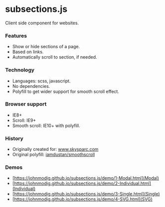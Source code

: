 # subsections.js

Client side component for websites.

### Features

* Show or hide sections of a page.
* Based on links.
* Automatically scroll to section, if needed.

### Technology

* Languages: scss, javascript.
* No dependencies.
* Polyfill to get wider support for smooth scroll effect.

### Browser support

* IE8+
* Scroll: IE9+
* Smooth scroll: IE10+ with polyfill.

### History

* Originally created for: www.skysparc.com
* Original polyfill: [iamdustan/smoothscroll](https://github.com/iamdustan/smoothscroll)

### Demos

* [https://johnmodig.github.io/subsections.js/demo/1-Modal.html](Modal)
* [https://johnmodig.github.io/subsections.js/demo/2-Individual.html](Individual)
* [https://johnmodig.github.io/subsections.js/demo/3-Single.html](Single)
* [https://johnmodig.github.io/subsections.js/demo/4-SVG.html](SVG)
